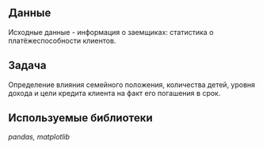 ## Данные

Исходные данные - информация о заемщиках: статистика о платёжеспособности клиентов. 

## Задача

Определение влияния семейного положения, количества детей, уровня дохода и цели кредита клиента на факт его погашения в срок.

## Используемые библиотеки
*pandas, matplotlib*
